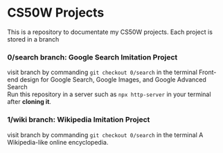# CS50W Projects
This is a repository to documentate my CS50W projects. Each project is stored in a branch

### 0/search branch: Google Search Imitation Project
visit branch by commanding `git checkout 0/search` in the terminal
Front-end design for Google Search, Google Images, and Google Advanced Search <br>
Run this repository in a server such as `npx http-server` in your terminal after <b>cloning it</b>.

### 1/wiki branch: Wikipedia Imitation Project
visit branch by commanding `git checkout 0/search` in the terminal
A Wikipedia-like online encyclopedia.
